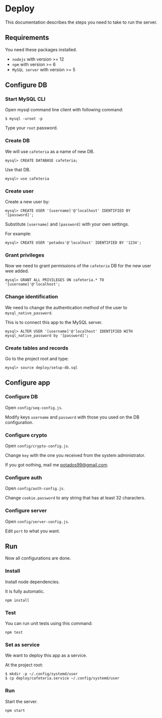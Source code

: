 # Deploy

This documentation describes the steps you need to take to run the server.

## Requirements

You need these packages installed.

- `nodejs` with version >= 12
- `npm` with version >= 6
- `MySQL server` with version >= 5

## Configure DB

### Start MySQL CLI

Open mysql command line client with following command:

~~~
$ mysql -uroot -p
~~~

Type your `root` password.

### Create DB

We will use `cafeteria` as a name of new DB.

~~~
mysql> CREATE DATABASE cafeteria;
~~~

Use that DB.

~~~
mysql> use cafeteria
~~~

### Create user

Create a new user by:

~~~
mysql> CREATE USER '[username]'@'localhost' IDENTIFIED BY '[password]';
~~~

Substitute `[username]` and `[password]` with your own settings.

For example:

~~~
mysql> CREATE USER 'potados'@'localhost' IDENTIFIED BY '1234';
~~~

### Grant privileges

Now we need to grant permissions of the `cafeteria` DB for the new user wee added.

~~~
mysql> GRANT ALL PRIVILEGES ON cafeteria.* TO '[username]'@'localhost';
~~~

### Change identification

We need to change the authentication method of the user to `mysql_native_password`.

This is to connect this app to the MySQL server.

~~~
mysql> ALTER USER '[username]'@'localhost' IDENTIFIED WITH mysql_native_password by '[password]';
~~~

### Create tables and records

Go to the project root and type:

~~~
mysql> source deploy/setup-db.sql
~~~

## Configure app

### Configure DB

Open `config/seq-config.js`.

Modify keys `username` and `password` with those you used on the DB configuration.

### Configure crypto

Open `config/crypto-config.js`.

Change `key` with the one you received from the system administrator.

If you got nothing, mail me <potados99@gmail.com>.

### Configure auth

Open `config/auth-config.js`.

Change `cookie.password` to any string that has at least 32 characters.

### Configure server

Open `config/server-config.js`.

Edit `port` to what you want.

## Run

Now all configurations are done.

### Install

Install node dependencies.

It is fully automatic.

~~~
npm install
~~~

### Test

You can run unit tests using this command:

~~~
npm test
~~~

### Set as service

We want to deploy this app as a service.

At the project root:

~~~
$ mkdir -p ~/.config/systemd/user
$ cp deploy/cafeteria.service ~/.config/systemd/user
~~~

### Run

Start the server.

~~~
npm start
~~~
